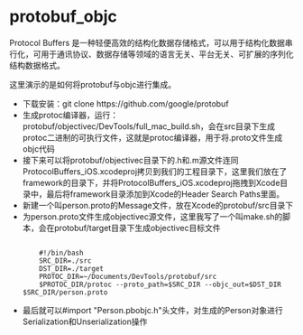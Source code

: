 # protobuf_objc
Protocol Buffers 是一种轻便高效的结构化数据存储格式，可以用于结构化数据串行化，可用于通讯协议、数据存储等领域的语言无关、平台无关、可扩展的序列化结构数据格式。

这里演示的是如何将protobuf与objc进行集成。

<ul>
<li>下载安装：git clone https://github.com/google/protobuf </li>
<li>生成protoc编译器，运行： protobuf/objectivec/DevTools/full_mac_build.sh，会在src目录下生成protoc二进制的可执行文件，这就是protoc编译器，用于将.proto文件生成objc代码</li>
<li>接下来可以将protobuf/objectivec目录下的.h和.m源文件连同ProtocolBuffers_iOS.xcodeproj拷贝到我们的工程目录下，这里我们放在了framework的目录下，并将ProtocolBuffers_iOS.xcodeproj拖拽到Xcode目录中，最后将framework目录添加到Xcode的Header Search Paths里面。</li>
<li>新建一个叫person.proto的Message文件，放在Xcode的protobuf/src目录下</li>
<li>为person.proto文件生成objectivec源文件，这里我写了一个叫make.sh的脚本，会在protobuf/target目录下生成objectivec目标文件
 <pre><code>
    #!/bin/bash
    SRC_DIR=./src
    DST_DIR=./target
    PROTOC_DIR=~/Documents/DevTools/protobuf/src
    $PROTOC_DIR/protoc --proto_path=$SRC_DIR --objc_out=$DST_DIR $SRC_DIR/person.proto
</code></pre>
</li>
<li>最后就可以#import "Person.pbobjc.h"头文件，对生成的Person对象进行Serialization和Unserialization操作</li>
</ul>
